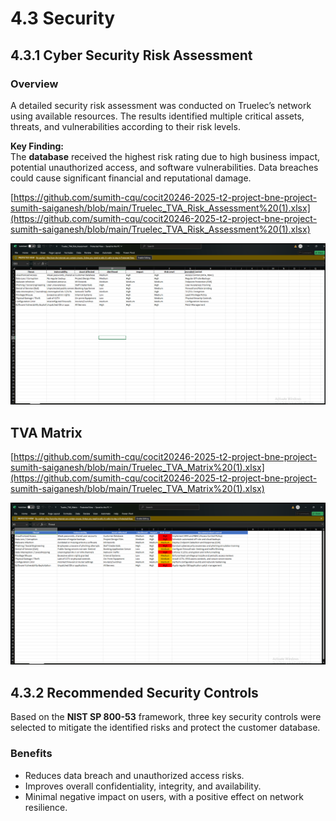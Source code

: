 # 4.3 Security

## 4.3.1 Cyber Security Risk Assessment

### Overview
A detailed security risk assessment was conducted on Truelec’s network using available resources. The results identified multiple critical assets, threats, and vulnerabilities according to their risk levels.

**Key Finding:**  
The **database** received the highest risk rating due to high business impact, potential unauthorized access, and software vulnerabilities. Data breaches could cause significant financial and reputational damage.

[https://github.com/sumith-cqu/cocit20246-2025-t2-project-bne-project-sumith-saiganesh/blob/main/Truelec_TVA_Risk_Assessment%20(1).xlsx](https://github.com/sumith-cqu/cocit20246-2025-t2-project-bne-project-sumith-saiganesh/blob/main/Truelec_TVA_Risk_Assessment%20(1).xlsx)

![Risk Assessement](./images/Truelec_TVA_Risk_Assessment.png)
## TVA Matrix
[https://github.com/sumith-cqu/cocit20246-2025-t2-project-bne-project-sumith-saiganesh/blob/main/Truelec_TVA_Matrix%20(1).xlsx](https://github.com/sumith-cqu/cocit20246-2025-t2-project-bne-project-sumith-saiganesh/blob/main/Truelec_TVA_Matrix%20(1).xlsx)

![TVA Matrix](./images/Truelec_TVA_Matrix.png)



## 4.3.2 Recommended Security Controls

Based on the **NIST SP 800-53** framework, three key security controls were selected to mitigate the identified risks and protect the customer database.

### Benefits
- Reduces data breach and unauthorized access risks.  
- Improves overall confidentiality, integrity, and availability.  
- Minimal negative impact on users, with a positive effect on network resilience.




